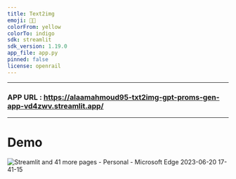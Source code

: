```yaml
---
title: Text2img
emoji: 🎨📝
colorFrom: yellow
colorTo: indigo
sdk: streamlit
sdk_version: 1.19.0
app_file: app.py
pinned: false
license: openrail
---
```


---
### APP URL : https://alaamahmoud95-txt2img-gpt-proms-gen-app-vd4zwv.streamlit.app/
---

# Demo

![Streamlit and 41 more pages - Personal - Microsoft​ Edge 2023-06-20 17-41-15](https://github.com/AlaaMahmoud95/Txt2Img-GPT-Proms-gen/assets/103605953/1d2d96a2-ba3e-4fe2-9ffd-ae62824f539c)
